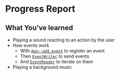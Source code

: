 # Progress Report

## What You've learned

* Playing a sound reacting to an action by the user
* How events work
    * With [`App::add_event`](https://docs.rs/bevy/0.15.0-rc.2/bevy/app/struct.App.html#method.add_event) to register an event
    * Then [`EventWriter`](https://docs.rs/bevy/0.15.0-rc.2/bevy/ecs/event/struct.EventWriter.html) to send events
    * And [`EventReader`](https://docs.rs/bevy/0.15.0-rc.2/bevy/ecs/event/struct.EventReader.html) to iterate on them
* Playing a background music
